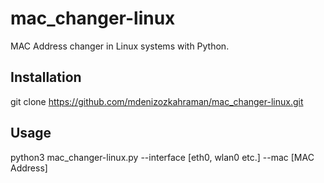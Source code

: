 # mac_changer-linux
 MAC Address changer in Linux systems with Python.

## Installation

git clone https://github.com/mdenizozkahraman/mac_changer-linux.git


## Usage

python3 mac_changer-linux.py --interface [eth0, wlan0 etc.] --mac [MAC Address]
